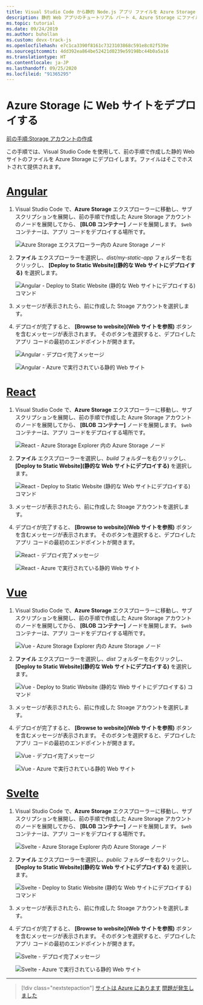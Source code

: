 ```yaml
---
title: Visual Studio Code から静的 Node.js アプリ ファイルを Azure Storage にデプロイする
description: 静的 Web アプリのチュートリアル パート 4、Azure Storage にファイルをデプロイする
ms.topic: tutorial
ms.date: 09/24/2019
ms.author: buhollan
ms.custom: devx-track-js
ms.openlocfilehash: e7c1ca3390f8161c7323103868c591e8c02f539e
ms.sourcegitcommit: 4dd392ea864be52421d0239e59198bc44b0a5a16
ms.translationtype: HT
ms.contentlocale: ja-JP
ms.lasthandoff: 09/25/2020
ms.locfileid: "91365295"
---
```

# <a name="deploy-the-website-to-azure-storage"></a>Azure Storage に Web サイトをデプロイする

[前の手順:Storage アカウントの作成](tutorial-vscode-static-website-node-03.md)

この手順では、Visual Studio Code を使用して、前の手順で作成した静的 Web サイトのファイルを Azure Storage にデプロイします。ファイルはそこでホストされて提供されます。

# <a name="angular"></a>[Angular](#tab/angular)

1. Visual Studio Code で、**Azure Storage** エクスプローラーに移動し、サブスクリプションを展開し、前の手順で作成した Azure Storage アカウントのノードを展開してから、 **[BLOB コンテナー]** ノードを展開します。 `$web` コンテナーは、アプリ コードをデプロイする場所です。

   ![Azure Storage エクスプローラー内の Azure Storage ノード](media/static-website/storage-nodes.png)

1. **ファイル** エクスプローラーを選択し、_dist/my-static-app_ フォルダーを右クリックし、 **[Deploy to Static Website]\(静的な Web サイトにデプロイする\)** を選択します。

    ![Angular - Deploy to Static Website (静的な Web サイトにデプロイする) コマンド](media/static-website/deploy-build-angular.png)

1. メッセージが表示されたら、前に作成した Stoage アカウントを選択します。

1. デプロイが完了すると、 **[Browse to website]\(Web サイトを参照\)** ボタンを含むメッセージが表示されます。 そのボタンを選択すると、デプロイしたアプリ コードの最初のエンドポイントが開きます。

    ![Angular - デプロイ完了メッセージ](media/static-website/deployment-complete.png)

    ![Angular - Azure で実行されている静的 Web サイト](media/static-website/azure-app-angular.png)

# <a name="react"></a>[React](#tab/react)

1. Visual Studio Code で、**Azure Storage** エクスプローラーに移動し、サブスクリプションを展開し、前の手順で作成した Azure Storage アカウントのノードを展開してから、 **[BLOB コンテナー]** ノードを展開します。 `$web` コンテナーは、アプリ コードをデプロイする場所です。

   ![React - Azure Storage Explorer 内の Azure Storage ノード](media/static-website/storage-nodes.png)

1. **ファイル** エクスプローラーを選択し、_build_ フォルダーを右クリックし、 **[Deploy to Static Website]\(静的な Web サイトにデプロイする\)** を選択します。

    ![React - Deploy to Static Website (静的な Web サイトにデプロイする) コマンド](media/static-website/deploy-build-react.png)

1. メッセージが表示されたら、前に作成した Stoage アカウントを選択します。

1. デプロイが完了すると、 **[Browse to website]\(Web サイトを参照\)** ボタンを含むメッセージが表示されます。 そのボタンを選択すると、デプロイしたアプリ コードの最初のエンドポイントが開きます。

    ![React - デプロイ完了メッセージ](media/static-website/deployment-complete.png)

    ![React - Azure で実行されている静的 Web サイト](media/static-website/azure-app-react.png)

# <a name="vue"></a>[Vue](#tab/vue)

1. Visual Studio Code で、**Azure Storage** エクスプローラーに移動し、サブスクリプションを展開し、前の手順で作成した Azure Storage アカウントのノードを展開してから、 **[BLOB コンテナー]** ノードを展開します。 `$web` コンテナーは、アプリ コードをデプロイする場所です。

   ![Vue - Azure Storage Explorer 内の Azure Storage ノード](media/static-website/storage-nodes.png)

1. **ファイル** エクスプローラーを選択し、_dist_ フォルダーを右クリックし、 **[Deploy to Static Website]\(静的な Web サイトにデプロイする\)** を選択します。

    ![Vue - Deploy to Static Website (静的な Web サイトにデプロイする) コマンド](media/static-website/deploy-build-vue.png)

1. メッセージが表示されたら、前に作成した Stoage アカウントを選択します。

1. デプロイが完了すると、 **[Browse to website]\(Web サイトを参照\)** ボタンを含むメッセージが表示されます。 そのボタンを選択すると、デプロイしたアプリ コードの最初のエンドポイントが開きます。

    ![Vue - デプロイ完了メッセージ](media/static-website/deployment-complete.png)

    ![Vue - Azure で実行されている静的 Web サイト](media/static-website/azure-app-vue.png)

# <a name="svelte"></a>[Svelte](#tab/svelte)

1. Visual Studio Code で、**Azure Storage** エクスプローラーに移動し、サブスクリプションを展開し、前の手順で作成した Azure Storage アカウントのノードを展開してから、 **[BLOB コンテナー]** ノードを展開します。 `$web` コンテナーは、アプリ コードをデプロイする場所です。

   ![Svelte - Azure Storage Explorer 内の Azure Storage ノード](media/static-website/storage-nodes.png)

1. **ファイル** エクスプローラーを選択し、_public_ フォルダーを右クリックし、 **[Deploy to Static Website]\(静的な Web サイトにデプロイする\)** を選択します。

    ![Svelte - Deploy to Static Website (静的な Web サイトにデプロイする) コマンド](media/static-website/deploy-build-svelte.png)

1. メッセージが表示されたら、前に作成した Stoage アカウントを選択します。

1. デプロイが完了すると、 **[Browse to website]\(Web サイトを参照\)** ボタンを含むメッセージが表示されます。 そのボタンを選択すると、デプロイしたアプリ コードの最初のエンドポイントが開きます。

    ![Svelte - デプロイ完了メッセージ](media/static-website/deployment-complete-svelte.png)

    ![Svelte - Azure で実行されている静的 Web サイト](media/static-website/azure-app-svelte.png)

---

> [!div class="nextstepaction"]
> [サイトは Azure にあります](tutorial-vscode-static-website-node-05.md) [問題が発生しました](https://www.research.net/r/PWZWZ52?tutorial=node-deployment-staticwebsite&step=create-storage)
